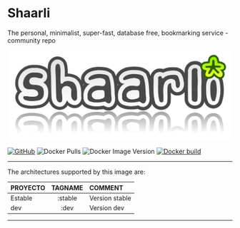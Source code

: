 # Shaarli
The personal, minimalist, super-fast, database free, bookmarking service - community repo

<p align="center">
    <a href="https://github.com/JuanRodenas/Shaarli/">
        <img src="https://github.com/JuanRodenas/Shaarli/blob/main/doc-logo.svg" alt="logo-shaarli" width="520"/>
    </a>
    <br>
</p>
<!-- markdownlint-enable MD033 -->

[![GitHub](https://img.shields.io/static/v1.svg?color=blue&labelColor=555555&logoColor=ffffff&style=for-the-badge&label=JuanRodenas&message=GitHub&logo=github)](https://github.com/JuanRodenas "view the source for all of our repositories.")
![Docker Pulls](https://img.shields.io/docker/pulls/juanico/shaarli?logo=docker&style=for-the-badge)
![Docker Image Version](https://img.shields.io/docker/v/juanico/shaarli?logo=docker&style=for-the-badge)
[![Docker build](https://img.shields.io/docker/automated/juanico/shaarli.svg?style=for-the-badge&logo=docker)](https://hub.docker.com/r/juanico/shaarli/)

---
The architectures supported by this image are:

| PROYECTO | TAGNAME  | COMMENT |
| :-- | :--: | :-- |
| Estable | :stable | Version stable |
| dev | :dev | Version dev |
---
